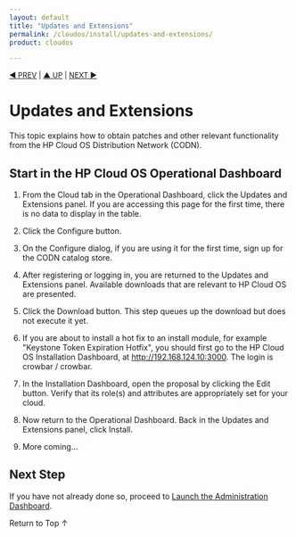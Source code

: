 ```yaml
---
layout: default
title: "Updates and Extensions"
permalink: /cloudos/install/updates-and-extensions/
product: cloudos

---
```


<a name="_top"> </a>

<script> 

function PageRefresh { 
onLoad="window.refresh"
}

PageRefresh();

</script>


<p style="font-size: small;"> <a href="/cloudos/install/hot-fixes/">&#9664; PREV</a> | <a href="/cloudos/install/">&#9650; UP</a> | <a href="/cloudos/install/advanced-cloud-setup/">NEXT &#9654;</a> </p>

# Updates and Extensions

This topic explains how to obtain patches and other relevant functionality from the HP Cloud OS Distribution Network (CODN). 

## Start in the HP Cloud OS Operational Dashboard

1. From the Cloud tab in the Operational Dashboard, click the Updates and Extensions panel. If you are accessing this page for the first time, there is no data to display in the table.

2. Click the Configure button.

3. On the Configure dialog, if you are using it for the first time, sign up for the CODN catalog store.

4. After registering or logging in, you are returned to the Updates and Extensions panel. Available downloads that are relevant to HP Cloud OS are presented.

5. Click the Download button. This step queues up the download but does not execute it yet.

6. If you are about to install a hot fix to an install module, for example "Keystone Token Expiration Hotfix", you should first go to the HP Cloud OS Installation Dashboard, at http://192.168.124.10:3000. The login is crowbar / crowbar.

7. In the Installation Dashboard, open the proposal by clicking the Edit button.  Verify that its role(s) and attributes are appropriately set for your cloud.  

8. Now return to the Operational Dashboard.  Back in the Updates and Extensions panel, click Install. 

9. More coming...

 
 
<!-- 
## Configure Option

Click the Configure option to sign up for an HP Web Catalog account, or login with your credentials.

In the CODN catalog, search for relevant functionality.  This could include:

* Hot fixes (patches) to your version of HP Cloud OS.

* An HP Moonshot workload that you want to execute on your cloud environment.  This could include portions of HP Cloud OS such as a customized Glance image and Focus topology document, which you could then deploy to your HP Moonshot chassis.  

* Specific VMs that support High Availability (HA) Apache servers.

* Or other value-added software, such as a Microsoft Outlook Mail Server, to be used as a resource in your cloud.
--> 

## Next Step

If you have not already done so, proceed to [Launch the Administration Dashboard](/cloudos/install/launch-admin-dashboard).

<a href="#_top" style="padding:14px 0px 14px 0px; text-decoration: none;"> Return to Top &#8593; </a>

